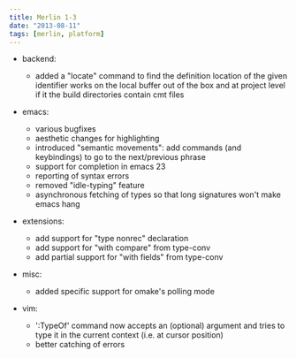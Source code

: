 ```yaml
---
title: Merlin 1-3
date: "2013-08-11"
tags: [merlin, platform]
---
```


+ backend:
  - added a "locate" command to find the definition location of the given
    identifier
    works on the local buffer out of the box and at project level if it the
    build directories contain cmt files

+ emacs:
  - various bugfixes
  - aesthetic changes for highlighting
  - introduced "semantic movements":
    add commands (and keybindings) to go to the next/previous phrase
  - support for completion in emacs 23
  - reporting of syntax errors
  - removed "idle-typing" feature
  - asynchronous fetching of types so that long signatures
    won't make emacs hang

+ extensions:
  - add support for "type nonrec" declaration
  - add support for "with compare" from type-conv
  - add partial support for "with fields" from type-conv

+ misc:
  - added specific support for omake's polling mode

+ vim:
  - ':TypeOf' command now accepts an (optional) argument and tries to type it
    in the current context (i.e. at cursor position)
  - better catching of errors